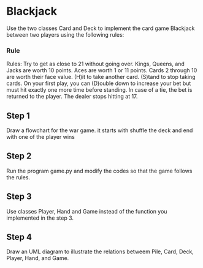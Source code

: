 # Blackjack
Use the two classes Card and Deck to implement the card game Blackjack between two players using the following rules: 

### Rule
 Rules:
 Try to get as close to 21 without going over.
 Kings, Queens, and Jacks are worth 10 points.
 Aces are worth 1 or 11 points.
 Cards 2 through 10 are worth their face value.
 (H)it to take another card.
 (S)tand to stop taking cards.
 On your first play, you can (D)ouble down to increase your bet
 but must hit exactly one more time before standing.
 In case of a tie, the bet is returned to the player.
 The dealer stops hitting at 17.

## Step 1
Draw a flowchart for the war game. it starts with shuffle the deck and end with one of the player wins

## Step 2
Run the program game.py and modify the codes so that the game follows the rules. 

## Step 3
Use classes Player, Hand and Game instead of the function you implemented in the step 3. 

## Step 4
Draw an UML diagram to illustrate the relations betweem Pile, Card, Deck, Player, Hand, and Game.
